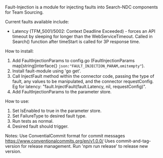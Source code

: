 Fault-Injection is a module for injecting faults into Search-NDC components for Team Sourcing. 

Current faults available include:
- Latency (TFM_5001/5002: Context Deadline Exceeded) - forces an API timeout by sleeping for longer than the WebServiceTimeout. Called in Search() function after timeStart is called for 3P response time. 

How to install:
1. Add FaultInjectionParams to config.go (FaultInjectionParams map[string]interface{} `json:"FAULT_INJECTION_PARAM,omitempty"`).
2. Install fault-module using 'go get'.
3. Call InjectFault method within the connector code, passing the type of fault, any values to be manipulated, and the connector requestConfig. Eg for latency: "fault.InjectFault(fault.Latency, nil, requestConfig)".
4. Add FaultInjectionParams to the parameter store. 

How to use:
1. Set IsEnabled to true in the parameter store.
2. Set FailureType to desired fault type. 
3. Run tests as normal. 
4. Desired fault should trigger.

Notes:
Use ConventialCommit format for commit messages https://www.conventionalcommits.org/en/v1.0.0/
Uses commit-and-tag-version for release management. Run 'npm run release' to release new version.